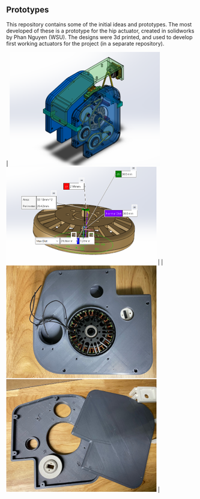 ## Prototypes

This repository contains some of the initial ideas and prototypes. The most developed of these is a prototype for the hip actuator, created in solidworks by Phan Nguyen (WSU). The designs were 3d printed, and used to develop first working actuators for the project (in a separate repository).

| <img src="Images/Full Hip Isometric.png" width="400"><img src="Images/Large Motor - Magnet.png" width="400"> |
| <img src="Images/HipPrinted1.jpeg" width="400"><img src="Images/HipPrinted3.jpeg" width="400"> |
